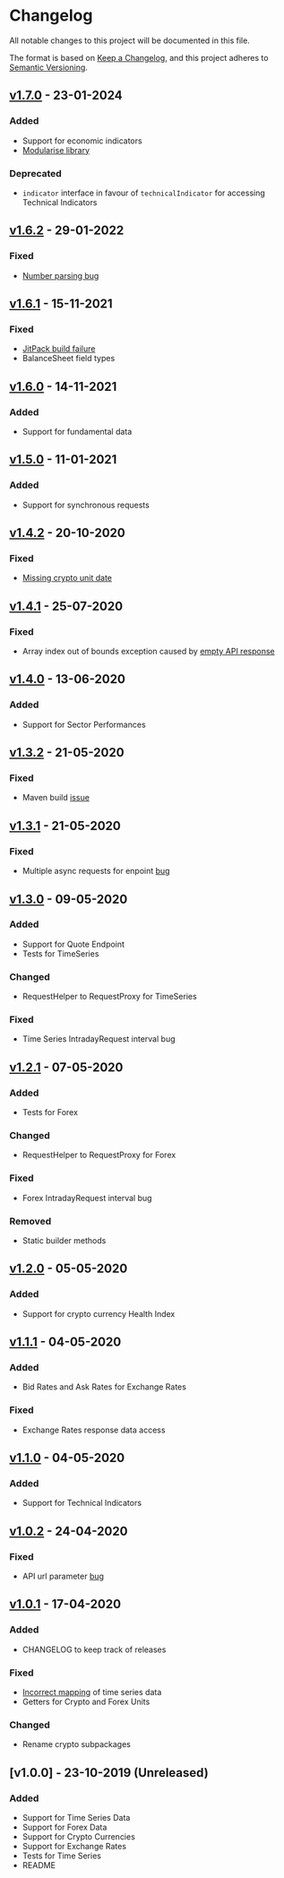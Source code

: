 # Changelog
All notable changes to this project will be documented in this file.

The format is based on [Keep a Changelog](https://keepachangelog.com/en/1.0.0/),
and this project adheres to [Semantic Versioning](https://semver.org/spec/v2.0.0.html).

## [v1.7.0] - 23-01-2024
### Added
- Support for economic indicators
- [Modularise library](https://github.com/crazzyghost/alphavantage-java/pull/26)
### Deprecated
- `indicator` interface in favour of `technicalIndicator` for accessing Technical Indicators 


## [v1.6.2] - 29-01-2022
### Fixed
- [Number parsing bug](https://github.com/crazzyghost/alphavantage-java/issues/23) 

## [v1.6.1] - 15-11-2021
### Fixed
- [JitPack build failure](https://jitpack.io/com/github/crazzyghost/alphavantage-java/1.6.0/build.log)
- BalanceSheet field types

## [v1.6.0] - 14-11-2021
### Added
- Support for fundamental data 


## [v1.5.0] - 11-01-2021
### Added
- Support for synchronous requests 

## [v1.4.2] - 20-10-2020
### Fixed
- [Missing crypto unit date](https://github.com/crazzyghost/alphavantage-java/pull/13) 


## [v1.4.1] - 25-07-2020
### Fixed
- Array index out of bounds exception caused by [empty API response](https://github.com/crazzyghost/alphavantage-java/issues/9) 

## [v1.4.0] - 13-06-2020
### Added
- Support for Sector Performances


## [v1.3.2] - 21-05-2020
### Fixed
- Maven build [issue](https://github.com/crazzyghost/alphavantage-java/issues/6)

## [v1.3.1] - 21-05-2020
### Fixed
- Multiple async requests for enpoint [bug](https://github.com/crazzyghost/alphavantage-java/issues/8)

## [v1.3.0] - 09-05-2020
### Added
- Support for Quote Endpoint
- Tests for TimeSeries
### Changed
- RequestHelper to RequestProxy for TimeSeries
### Fixed
- Time Series IntradayRequest interval bug
 

## [v1.2.1] - 07-05-2020
### Added
- Tests for Forex
### Changed
- RequestHelper to RequestProxy for Forex
### Fixed
- Forex IntradayRequest interval bug
### Removed
- Static builder methods
## [v1.2.0] - 05-05-2020
### Added
- Support for crypto currency Health Index
## [v1.1.1] - 04-05-2020
### Added
- Bid Rates and Ask Rates for Exchange Rates
### Fixed
- Exchange Rates response data access

## [v1.1.0] - 04-05-2020
### Added
- Support for Technical Indicators

## [v1.0.2] - 24-04-2020
### Fixed
- API url parameter [bug](https://github.com/crazzyghost/alphavantage-java/issues/4)

## [v1.0.1] - 17-04-2020
### Added
- CHANGELOG to keep track of releases
### Fixed
- [Incorrect mapping]((https://github.com/crazzyghost/alphavantage-java/issues/1)) of time series data
- Getters for Crypto and Forex Units
### Changed
- Rename crypto subpackages

## [v1.0.0] - 23-10-2019 (Unreleased)
### Added
- Support for Time Series Data
- Support for Forex Data
- Support for Crypto Currencies
- Support for Exchange Rates 
- Tests for Time Series
- README 

[v1.7.0]: https://github.com/crazzyghost/alphavantage-java/compare/1.6.2...1.7.0
[v1.6.2]: https://github.com/crazzyghost/alphavantage-java/compare/1.6.1...1.6.2
[v1.6.1]: https://github.com/crazzyghost/alphavantage-java/compare/1.6.0...1.6.1
[v1.6.0]: https://github.com/crazzyghost/alphavantage-java/compare/1.5.0...1.6.0
[v1.5.0]: https://github.com/crazzyghost/alphavantage-java/compare/1.4.2...1.5.0
[v1.4.2]: https://github.com/crazzyghost/alphavantage-java/compare/1.4.1...1.4.2
[v1.4.1]: https://github.com/crazzyghost/alphavantage-java/compare/1.4.0...1.4.1
[v1.4.0]: https://github.com/crazzyghost/alphavantage-java/compare/1.3.2...1.4.0
[v1.3.2]: https://github.com/crazzyghost/alphavantage-java/compare/1.3.1...1.3.2
[v1.3.1]: https://github.com/crazzyghost/alphavantage-java/compare/1.3.0...1.3.1
[v1.3.0]: https://github.com/crazzyghost/alphavantage-java/compare/1.2.1...1.3.0
[v1.2.1]: https://github.com/crazzyghost/alphavantage-java/compare/1.2.0...1.2.1
[v1.2.0]: https://github.com/crazzyghost/alphavantage-java/compare/1.1.1...1.2.0
[v1.1.1]: https://github.com/crazzyghost/alphavantage-java/compare/1.1.0...1.1.1
[v1.1.0]: https://github.com/crazzyghost/alphavantage-java/compare/1.0.2...1.1.0
[v1.0.2]: https://github.com/crazzyghost/alphavantage-java/compare/1.0.1...1.0.2
[v1.0.1]: https://github.com/crazzyghost/alphavantage-java/releases/tag/1.0.1
[1.0.0]: https://github.com/crazzyghost/alphavantage-java/tree/9d1cbca8a48899398513494ae6717bec0fa93cfb
[ajt001]: https://github.com/ajt001